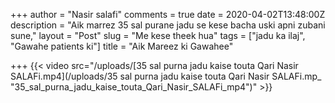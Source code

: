 +++
author = "Nasir salafi"
comments = true
date = 2020-04-02T13:48:00Z
description = "Aik marrez 35 sal purane jadu se kese bacha uski apni zubani sune,"
layout = "Post"
slug = "Me kese theek hua"
tags = ["jadu ka ilaj", "Gawahe patients ki"]
title = "Aik Mareez ki Gawahee"

+++
{{< video src="/uploads/[35 sal purna jadu kaise touta Qari Nasir SALAFi.mp4](/uploads/35 sal purna jadu kaise touta Qari Nasir SALAFi.mp_ "35_sal_purna_jadu_kaise_touta_Qari_Nasir_SALAFi_mp4")" >}}